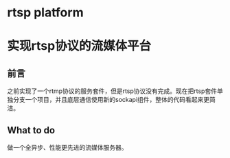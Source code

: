 # rtsp platform #
#  实现rtsp协议的流媒体平台 #

## 前言 ##
之前实现了一个rtmp协议的服务套件，但是rtsp协议没有完成。现在把rtsp套件单独分支一个项目，并且底层通信使用新的sockapi组件，整体的代码看起来更简洁。

## What to do ##
做一个全异步、性能更先进的流媒体服务器。
